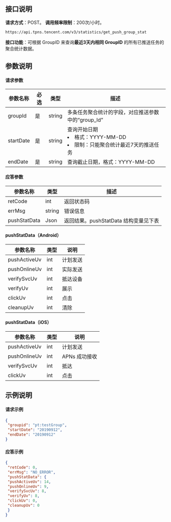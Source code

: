 ## 接口说明
**请求方式**：POST。
**调用频率限制**：200次/小时。
```shell
https://api.tpns.tencent.com/v3/statistics/get_push_group_stat
```
**接口功能**：可根据 GroupID 来查询**最近3天内相同 GroupID** 的所有已推送任务的聚合统计数据。


## 参数说明
#### 请求参数

| 参数名称  | 必选 | 类型         | 描述                                                         |
| --------- | ---- | ------------ | ------------------------------------------------------------ |
| groupId   | 是   | string       | 多条任务聚合统计的字段，对应推送参数中的“group_Id”           |
| startDate | 是   | string       | 查询开始日期<li>格式：YYYY-MM-DD<li>限制：只能聚合统计最近7天的推送任务 |
| endDate   | 是   | string | 查询截止日期，格式：YYYY-MM-DD                               |

#### 应答参数

| 参数名称     | 类型   | 描述                                   |
| ------------ | ------ | -------------------------------------- |
| retCode      | int    | 返回状态码                             |
| errMsg       | string | 错误信息                               |
| pushStatData | Json   | 返回结果。pushStatData 结构变量见下表 |

#### pushStatData（Android）

| 参数名称     | 类型   | 说明     |
| ------------ | ------ | -------- |
| pushActiveUv | int    | 计划发送 |
| pushOnlineUv | int    | 实际发送 |
| verifySvcUv  | int    | 抵达设备 |
| verifyUv     | int    | 展示     |
| clickUv      | int    | 点击     |
| cleanupUv    | int    | 清除     |

#### pushStatData（iOS）

| 参数名称     | 类型   | 说明     |
| ------------ | ------ | -------- |
| pushActiveUv | int    | 计划发送 |
| pushOnlineUv | int    | APNs 成功接收 |
| verifySvcUv  | int    | 抵达 |
| clickUv      | int    | 点击     |


## 示例说明
#### 请求示例

```json
{
 "groupid": "pt:testGroup",
 "startDate": "20190912",
 "endDate": "20190912"
}
```

#### 应答示例

```json
{
 "retCode": 0,
 "errMsg": "NO_ERROR",
 "pushStatData": {
 "pushActiveUv": 14,
 "pushOnlineUv": 9,
 "verifySvcUv": 8,
 "verifyUv": 8,
 "clickUv": 0,
 "cleanupUv": 0
 }
}
```
